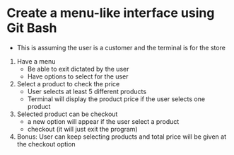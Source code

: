# Create a menu-like interface using Git Bash
* This is assuming the user is a customer and the terminal is for the store
1. Have a menu
	* Be able to exit dictated by the user
	* Have options to select for the user
2. Select a product to check the price
	* User selects at least 5 different products
	* Terminal will display the product price if the user selects one product
3. Selected product can be checkout
	* a new option will appear if the user select a product
	* checkout (it will just exit the program)
4. Bonus: User can keep selecting products and total price will be given at the checkout option